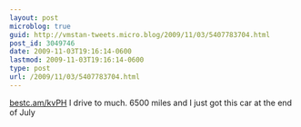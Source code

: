 ```yaml
---
layout: post
microblog: true
guid: http://vmstan-tweets.micro.blog/2009/11/03/5407783704.html
post_id: 3049746
date: 2009-11-03T19:16:14-0600
lastmod: 2009-11-03T19:16:14-0600
type: post
url: /2009/11/03/5407783704.html
---
```

[bestc.am/kvPH](http://bestc.am/kvPH) I drive to much. 6500 miles and I just got this car at the end of July
